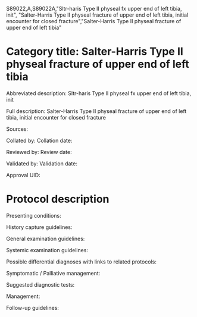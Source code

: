 S89022,A,S89022A,"Sltr-haris Type II physeal fx upper end of left tibia, init", "Salter-Harris Type II physeal fracture of upper end of left tibia, initial encounter for closed fracture","Salter-Harris Type II physeal fracture of upper end of left tibia"
# Category title: Salter-Harris Type II physeal fracture of upper end of left tibia

Abbreviated description: Sltr-haris Type II physeal fx upper end of left tibia, init

Full description: Salter-Harris Type II physeal fracture of upper end of left tibia, initial encounter for closed fracture

Sources:

Collated by:
Collation date:

Reviewed by:
Review date:

Validated by:
Validation date:

Approval UID:

# Protocol description

Presenting conditions:

History capture guidelines:

General examination guidelines:

Systemic examination guidelines:

Possible differential diagnoses with links to related protocols:

Symptomatic / Palliative management:

Suggested diagnostic tests:

Management:

Follow-up guidelines:
